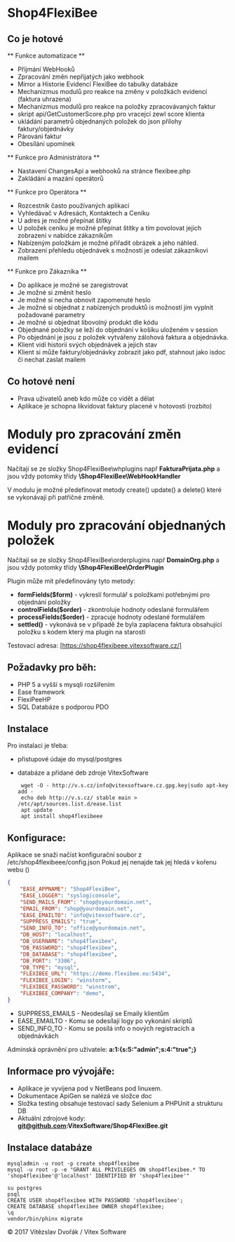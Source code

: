 Shop4FlexiBee
=============

Co je hotové
------------


** Funkce automatizace **

 * Příjmání WebHooků
 * Zpracování změn nepřijatých jako webhook
 * Mirror a Historie Evidencí FlexiBee do tabulky databáze
 * Mechanizmus modulů pro reakce na změny v položkách evidencí (faktura uhrazena)
 * Mechanizmus modulů pro reakce na položky zpracovávaných faktur
 * skript api/GetCustomerScore.php pro vracejcí zewl score klienta
 * ukládání parametrů objednaných položek do json přílohy faktury/objednávky
 * Párování faktur
 * Obesílání upomínek

** Funkce pro Administrátora **

 * Nastavení ChangesApi a webhooků na stránce flexibee.php
 * Zakládání a mazání operátorů

** Funkce pro Operátora **
 
 * Rozcestník často používaných aplikací
 * Vyhledávač v Adresách, Kontaktech a Ceníku
 * U adres je možné přepínat štítky
 * U položek ceníku je možné přepínat štítky a tím povolovat jejich zobrazení v nabídce zákazníkům
 * Nabízeným položkám je možné přiřadit obrázek a jeho náhled. 
 * Zobrazení přehledu objednávek s možností je odeslat zákazníkovi mailem

** Funkce pro Zákazníka **

 * Do aplikace je možné se zaregistrovat
 * Je možné si změnit heslo
 * Je možné si necha obnovit zapomenuté heslo
 * Je možné si objednat z nabízených produktů is možností jim vyplnit požadované parametry
 * Je možné si objednat libovolný produkt dle kódu
 * Objednané položky se leží do objednání v košíku uloženém v session
 * Po objednání je jsou z položek vytvářeny zálohová faktura a objednávka.
 * Klient vidí historii svých objednávek a jejich stav
 * Klient si může faktury/objednávky zobrazit jako pdf, stahnout jako isdoc či nechat zaslat mailem


Co hotové není
--------------

* Prava uživatelů aneb kdo může co vidět a dělat
* Aplikace je schopna likvidovat faktury placené v hotovosti (rozbito)


Moduly pro zpracování změn evidencí
===================================

Načítají se ze složky Shop4FlexiBee\whplugins např **FakturaPrijata.php** a jsou vždy potomky třídy **\Shop4FlexiBee\WebHookHandler**

V modulu je možné předefinovat metody create() update() a delete() které se vykonávají při patřičné změně.

Moduly pro zpracování objednaných položek
=========================================

Načítají se ze složky Shop4FlexiBee\orderplugins např **DomainOrg.php** a jsou vždy potomky třídy **\Shop4FlexiBee\OrderPlugin**

Plugin může mít předefinovány tyto metody:

 * **formFields($form)**     - vykreslí formulář s položkami potřebnými pro objednání položky  
 * **controlFields($order)** - zkontroluje hodnoty odeslané formulářem
 * **processFields($order)** - zpracuje hodnoty odeslané formulářem
 * **settled()**             - vykonává se v případě že byla zaplacena faktura obsahující položku s kodem který ma plugin na starosti


Testovací adresa: [https://shop4flexibeee.vitexsoftware.cz/]

Požadavky pro běh:
------------------

 * PHP 5 a vyšší s mysqli rozšířením
 * Ease framework 
 * FlexiPeeHP
 * SQL Databáze s podporou PDO

Instalace
---------

Pro instalaci je třeba:

 * přistupové údaje do mysql/postgres 
 * databáze a přidané deb zdroje VitexSoftware

        wget -O - http://v.s.cz/info@vitexsoftware.cz.gpg.key|sudo apt-key add -
        echo deb http://v.s.cz/ stable main > /etc/apt/sources.list.d/ease.list
        apt update
        apt install shop4flexibeee


Konfigurace:
------------

Aplikace se snaží načíst konfigurační soubor z /etc/shop4flexibeee/config.json
Pokud jej nenajde tak jej hledá v kořenu webu ()

```json
{                                                                                                                                          
    "EASE_APPNAME": "Shop4FlexiBee",                                                                                                      
    "EASE_LOGGER": "syslog|console",                                                                                                       
    "SEND_MAILS_FROM": "shop@syourdomain.net",                                                                                                
    "EMAIL_FROM": "shop@yourdomain.net",                                                                                                                       
    "EASE_EMAILTO": "info@vitexsoftware.cz",                                                                    
    "SUPPRESS_EMAILS": "true",                                                                                                                              
    "SEND_INFO_TO": "office@yourdomain.net",                                                                                                                       
    "DB_HOST": "localhost",                                                                                                                             
    "DB_USERNAME": "shop4flexibee",                                                                                                                            
    "DB_PASSWORD": "shop4flexibee",                                                                                                                            
    "DB_DATABASE": "shop4flexibee",                                                                                                                            
    "DB_PORT": "3306",                                                                                                                                  
    "DB_TYPE": "mysql",                                                                                                                                 
    "FLEXIBEE_URL": "https://demo.flexibee.eu:5434",
    "FLEXIBEE_LOGIN": "winstorm",
    "FLEXIBEE_PASSWORD": "winstrom",
    "FLEXIBEE_COMPANY": "demo",
}
```

  * SUPPRESS_EMAILS - Neodesílají se Emaily klientům
  * EASE_EMAILTO    - Komu se odesílají logy po vykonání skriptů
  * SEND_INFO_TO    - Komu se posílá info o nových registracích a objednávkách

Adminská oprávnění pro uživatele: **a:1:{s:5:"admin";s:4:"true";}** 

Informace pro vývojáře:
-----------------------

 * Aplikace je vyvíjena pod v NetBeans pod linuxem.
 * Dokumentace ApiGen se nalézá ve složce doc
 * Složka testing obsahuje testovací sady Selenium a PHPUnit a strukturu DB
 * Aktuální zdrojové kody: **git@github.com:VitexSoftware/Shop4FlexiBee.git**

Instalace databáze
------------------


    mysqladmin -u root -p create shop4flexibee
    mysql -u root -p -e "GRANT ALL PRIVILEGES ON shop4flexibee.* TO 'shop4flexibee'@'localhost' IDENTIFIED BY 'shop4flexibee'"

    su postgres
    psql 
    CREATE USER shop4flexibee WITH PASSWORD 'shop4flexibee';
    CREATE DATABASE shop4flexibee OWNER shop4flexibee;
    \q
    vendor/bin/phinx migrate






© 2017 Vítězslav Dvořák / Vitex Software
